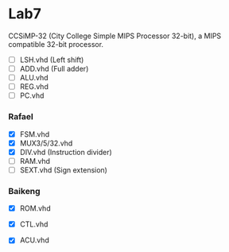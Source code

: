 # Lab7
CCSiMP-32 (City College Simple MIPS Processor 32-bit), a MIPS compatible 32-bit processor.

- [ ] LSH.vhd (Left shift)
- [ ] ADD.vhd (Full adder)
- [ ] ALU.vhd
- [ ] REG.vhd
- [ ] PC.vhd

### Rafael
- [x] FSM.vhd
- [x] MUX3/5/32.vhd
- [x] DIV.vhd (Instruction divider)
- [ ] RAM.vhd
- [ ] SEXT.vhd (Sign extension)

### Baikeng
- [x] ROM.vhd
- [x] CTL.vhd
- [x] ACU.vhd

